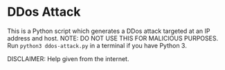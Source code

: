 # DDos Attack
This is a Python script which generates a DDos attack targeted at an IP address and host. NOTE: DO NOT USE THIS FOR MALICIOUS PURPOSES. Run `python3 ddos-attack.py` in a terminal if you have Python 3.


DISCLAIMER: Help given from the internet.
